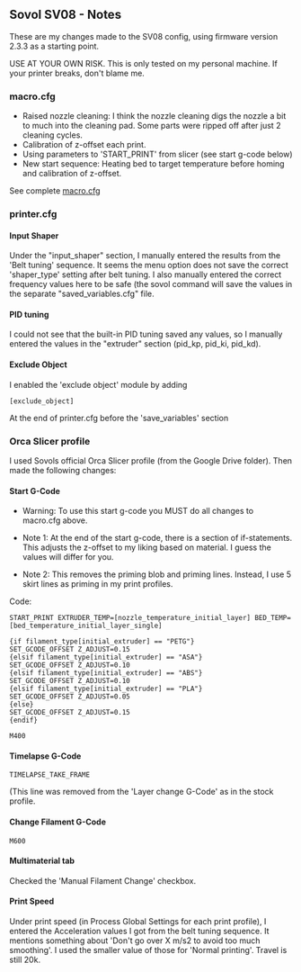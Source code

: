 ## Sovol SV08 - Notes

These are my changes made to the SV08 config, using firmware version 2.3.3 as a starting point.

USE AT YOUR OWN RISK. This is only tested on my personal machine. If your printer breaks, don't blame me.

### macro.cfg

 * Raised nozzle cleaning: I think the nozzle cleaning digs the nozzle a bit to much into the cleaning pad. Some parts were ripped off after just 2 cleaning cycles.
 * Calibration of z-offset each print.
 * Using parameters to 'START_PRINT' from slicer (see start g-code below)
 * New start sequence: Heating bed to target temperature before homing and calibration of z-offset.
 
 See complete [macro.cfg](macro.cfg)

### printer.cfg

#### Input Shaper

Under the "input_shaper" section, I manually entered the results from the 'Belt tuning' sequence. 
It seems the menu option does not save the correct 'shaper_type' setting after belt tuning. 
I also manually entered the correct frequency values here to be safe (the sovol command will save the values in the separate "saved_variables.cfg" file.

#### PID tuning

I could not see that the built-in PID tuning saved any values, so I manually entered the values in the "extruder" section (pid_kp, pid_ki, pid_kd).

#### Exclude Object

I enabled the 'exclude object' module by adding

	[exclude_object]
	
At the end of printer.cfg before the 'save_variables' section

### Orca Slicer profile

I used Sovols official Orca Slicer profile (from the Google Drive folder). Then made the following changes:

#### Start G-Code

 * Warning: To use this start g-code you MUST do all changes to macro.cfg above.

 * Note 1: At the end of the start g-code, there is a section of if-statements. This adjusts the z-offset to my liking based on material.
I guess the values will differ for you.

 * Note 2: This removes the priming blob and priming lines. Instead, I use 5 skirt lines as priming in my print profiles.

Code:

	START_PRINT EXTRUDER_TEMP=[nozzle_temperature_initial_layer] BED_TEMP=[bed_temperature_initial_layer_single]

	{if filament_type[initial_extruder] == "PETG"}
	SET_GCODE_OFFSET Z_ADJUST=0.15
	{elsif filament_type[initial_extruder] == "ASA"}
	SET_GCODE_OFFSET Z_ADJUST=0.10
	{elsif filament_type[initial_extruder] == "ABS"}
	SET_GCODE_OFFSET Z_ADJUST=0.10
	{elsif filament_type[initial_extruder] == "PLA"}
	SET_GCODE_OFFSET Z_ADJUST=0.05
	{else}
	SET_GCODE_OFFSET Z_ADJUST=0.15
	{endif}

	M400


#### Timelapse G-Code

	TIMELAPSE_TAKE_FRAME

(This line was removed from the 'Layer change G-Code' as in the stock profile.

#### Change Filament G-Code

	M600

#### Multimaterial tab

Checked the 'Manual Filament Change' checkbox.

#### Print Speed

Under print speed (in Process Global Settings for each print profile), I entered the Acceleration values I got from the belt tuning sequence. 
It mentions something about 'Don't go over X m/s2 to avoid too much smoothing'. 
I used the smaller value of those for 'Normal printing'. Travel is still 20k.
